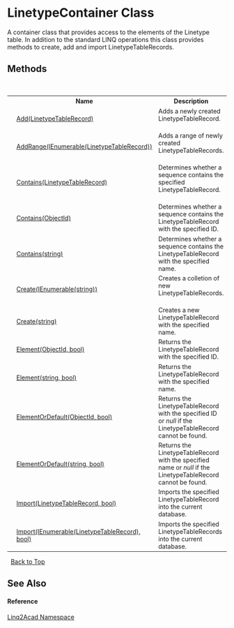 # LinetypeContainer Class
 

A container class that provides access to the elements of the Linetype table. In addition to the standard LINQ operations this class provides methods to create, add and import LinetypeTableRecords.


## Methods
&nbsp;<table><tr><th></th><th>Name</th><th>Description</th></tr><tr><td>![Public method](media/pubmethod.gif "Public method")</td><td><a href="M_Linq2Acad_LinetypeContainer_Add.md">Add(LinetypeTableRecord)</a></td><td>
Adds a newly created LinetypeTableRecord.
&nbsp;</tr><tr><td>![Public method](media/pubmethod.gif "Public method")</td><td><a href="M_Linq2Acad_LinetypeContainer_AddRange.md">AddRange(IEnumerable(LinetypeTableRecord))</a></td><td>
Adds a range of newly created LinetypeTableRecords.
&nbsp;</tr><tr><td>![Public method](media/pubmethod.gif "Public method")</td><td><a href="M_Linq2Acad_LinetypeContainer_Contains_1.md">Contains(LinetypeTableRecord)</a></td><td>
Determines whether a sequence contains the specified LinetypeTableRecord.
&nbsp;</tr><tr><td>![Public method](media/pubmethod.gif "Public method")</td><td><a href="M_Linq2Acad_LinetypeContainer_Contains.md">Contains(ObjectId)</a></td><td>
Determines whether a sequence contains the LinetypeTableRecord with the specified ID.
&nbsp;</tr><tr><td>![Public method](media/pubmethod.gif "Public method")</td><td><a href="M_Linq2Acad_LinetypeContainer_Contains_2.md">Contains(string)</a></td><td>
Determines whether a sequence contains the LinetypeTableRecord with the specified name.
&nbsp;</tr><tr><td>![Public method](media/pubmethod.gif "Public method")</td><td><a href="M_Linq2Acad_LinetypeContainer_Create.md">Create(IEnumerable(string))</a></td><td>
Creates a colletion of new LinetypeTableRecords.
&nbsp;</tr><tr><td>![Public method](media/pubmethod.gif "Public method")</td><td><a href="M_Linq2Acad_LinetypeContainer_Create_1.md">Create(string)</a></td><td>
Creates a new LinetypeTableRecord with the specified name.
&nbsp;</tr><tr><td>![Public method](media/pubmethod.gif "Public method")</td><td><a href="M_Linq2Acad_LinetypeContainer_Element.md">Element(ObjectId, bool)</a></td><td>
Returns the LinetypeTableRecord with the specified ID.
&nbsp;</tr><tr><td>![Public method](media/pubmethod.gif "Public method")</td><td><a href="M_Linq2Acad_LinetypeContainer_Element_1.md">Element(string, bool)</a></td><td>
Returns the LinetypeTableRecord with the specified name.
&nbsp;</tr><tr><td>![Public method](media/pubmethod.gif "Public method")</td><td><a href="M_Linq2Acad_LinetypeContainer_ElementOrDefault.md">ElementOrDefault(ObjectId, bool)</a></td><td>
Returns the LinetypeTableRecord with the specified ID or <i>null</i> if the LinetypeTableRecord cannot be found.
&nbsp;</tr><tr><td>![Public method](media/pubmethod.gif "Public method")</td><td><a href="M_Linq2Acad_LinetypeContainer_ElementOrDefault_1.md">ElementOrDefault(string, bool)</a></td><td>
Returns the LinetypeTableRecord with the specified name or <i>null</i> if the LinetypeTableRecord cannot be found.
&nbsp;</tr><tr><td>![Public method](media/pubmethod.gif "Public method")</td><td><a href="M_Linq2Acad_LinetypeContainer_Import_1.md">Import(LinetypeTableRecord, bool)</a></td><td>
Imports the specified LinetypeTableRecord into the current database.
&nbsp;</tr><tr><td>![Public method](media/pubmethod.gif "Public method")</td><td><a href="M_Linq2Acad_LinetypeContainer_Import.md">Import(IEnumerable(LinetypeTableRecord), bool)</a></td><td>
Imports the specified LinetypeTableRecords into the current database.
&nbsp;</tr></table>&nbsp;
<a href="#linetypecontainer-class">Back to Top</a>

## See Also


#### Reference
<a href="N_Linq2Acad.md">Linq2Acad Namespace</a><br />

